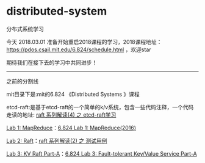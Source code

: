# distributed-system
分布式系统学习

今天 2018.03.01 准备开始重启2018课程的学习，2018课程地址：https://pdos.csail.mit.edu/6.824/schedule.html ，欢迎star

期待我们在接下去的学习中共同进步！



-----
之前的分割线

mit目录下是:mit的6.824 《Distributed Systems 》课程

etcd-raft:是基于etcd-raft的一个简单的k/v系统，包含一些代码注释，一个代码走读的地址: [raft 系列解读(4) 之 etcd-raft学习](http://blog.zhuanxuhit.top/2016-10-18-raft-etcd-learning.html)



[Lab 1: MapReduce](https://pdos.csail.mit.edu/6.824/labs/lab-1.html)：[6.824 Lab 1: MapReduce(2016)](http://blog.zhuanxuhit.top/2016-09-29-6-824-Lab-1-MapReduce-2016.html)

[Lab 2: Raft](https://pdos.csail.mit.edu/6.824/labs/lab-raft.html)：[raft 系列解读(2) 之 测试用例](http://blog.zhuanxuhit.top/2016-10-14-lab2-raft.html)

[Lab 3: KV Raft Part-A](https://pdos.csail.mit.edu/6.824/labs/lab-kvraft.html)：[6.824 Lab 3: Fault-tolerant Key/Value Service Part-A](http://blog.zhuanxuhit.top/2016-10-24-6-824-Lab-3-Fault-tolerant-Key-Value-Service.html)

